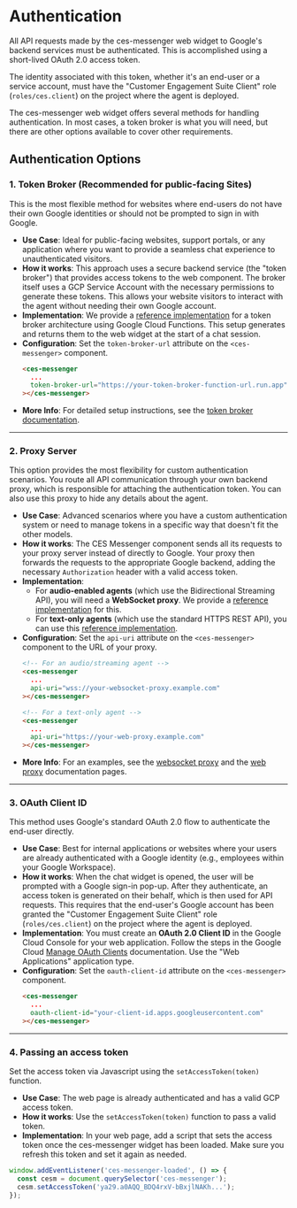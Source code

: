 # Authentication

All API requests made by the ces-messenger web widget to Google's backend services must be authenticated. This is accomplished using a short-lived OAuth 2.0 access token.

The identity associated with this token, whether it's an end-user or a service account, must have the "Customer Engagement Suite Client" role (`roles/ces.client`) on the project where the agent is deployed.

The ces-messenger web widget offers several methods for handling authentication. In most cases, a token broker is what you will need, but there are other options available to cover other requirements.

## Authentication Options

### 1. Token Broker (Recommended for public-facing Sites)

This is the most flexible method for websites where end-users do not have their own Google identities or should not be prompted to sign in with Google.

*   **Use Case**: Ideal for public-facing websites, support portals, or any application where you want to provide a seamless chat experience to unauthenticated visitors.
*   **How it works**: This approach uses a secure backend service (the "token broker") that provides access tokens to the web component. The broker itself uses a GCP Service Account with the necessary permissions to generate these tokens. This allows your website visitors to interact with the agent without needing their own Google account.
*   **Implementation**: We provide a [reference implementation](../utils/token-broker/README.md) for a token broker architecture using Google Cloud Functions. This setup  generates and returns them to the web widget at the start of a chat session.
*   **Configuration**: Set the `token-broker-url` attribute on the `<ces-messenger>` component.
    ```html
    <ces-messenger
      ...
      token-broker-url="https://your-token-broker-function-url.run.app"
    ></ces-messenger>
    ```
*   **More Info**: For detailed setup instructions, see the [token broker documentation](../utils/token-broker/README.md).

---

### 2. Proxy Server

This option provides the most flexibility for custom authentication scenarios. You route all API communication through your own backend proxy, which is responsible for attaching the authentication token. You can also use this proxy to hide any details about the agent.

*   **Use Case**: Advanced scenarios where you have a custom authentication system or need to manage tokens in a specific way that doesn't fit the other models.
*   **How it works**: The CES Messenger component sends all its requests to your proxy server instead of directly to Google. Your proxy then forwards the requests to the appropriate Google backend, adding the necessary `Authorization` header with a valid access token.
*   **Implementation**:
    *   For **audio-enabled agents** (which use the Bidirectional Streaming API), you will need a **WebSocket proxy**. We provide a [reference implementation](../utils/websocket-proxy/README.md) for this.
    *   For **text-only agents** (which use the standard HTTPS REST API), you can use this [reference implementation](../utils/web-proxy/README.md).
*   **Configuration**: Set the `api-uri` attribute on the `<ces-messenger>` component to the URL of your proxy.
    ```html
    <!-- For an audio/streaming agent -->
    <ces-messenger
      ...
      api-uri="wss://your-websocket-proxy.example.com"
    ></ces-messenger>

    <!-- For a text-only agent -->
    <ces-messenger
      ...
      api-uri="https://your-web-proxy.example.com"
    ></ces-messenger>
    ```
*   **More Info**: For an examples, see the [websocket proxy](../utils/websocket-proxy/README.md) and the [web proxy](../utils/web-proxy/README.md) documentation pages.

---

### 3. OAuth Client ID

This method uses Google's standard OAuth 2.0 flow to authenticate the end-user directly.

*   **Use Case**: Best for internal applications or websites where your users are already authenticated with a Google identity (e.g., employees within your Google Workspace).
*   **How it works**: When the chat widget is opened, the user will be prompted with a Google sign-in pop-up. After they authenticate, an access token is generated on their behalf, which is then used for API requests. This requires that the end-user's Google account has been granted the "Customer Engagement Suite Client" role (`roles/ces.client`) on the project where the agent is deployed.
*   **Implementation**: You must create an **OAuth 2.0 Client ID** in the Google Cloud Console for your web application. Follow the steps in the Google Cloud [Manage OAuth Clients](https://support.google.com/cloud/answer/15549257) documentation. Use the "Web Applications" application type.
*   **Configuration**: Set the `oauth-client-id` attribute on the `<ces-messenger>` component.
    ```html
    <ces-messenger
      ...
      oauth-client-id="your-client-id.apps.googleusercontent.com"
    ></ces-messenger>
    ```

---

### 4. Passing an access token

Set the access token via Javascript using the `setAccessToken(token)` function.

*   **Use Case**: The web page is already authenticated and has a valid GCP access token.
*   **How it works**: Use the `setAccessToken(token)` function to pass a valid token.
*   **Implementation**: In your web page, add a script that sets the access token once the ces-messenger widget has been loaded. Make sure you refresh this token and set it again as needed.

```javascript
window.addEventListener('ces-messenger-loaded', () => {
  const cesm = document.querySelector('ces-messenger');
  cesm.setAccessToken('ya29.a0AQQ_BDQ4rxV-bBxjlNAKh...');
});
```
